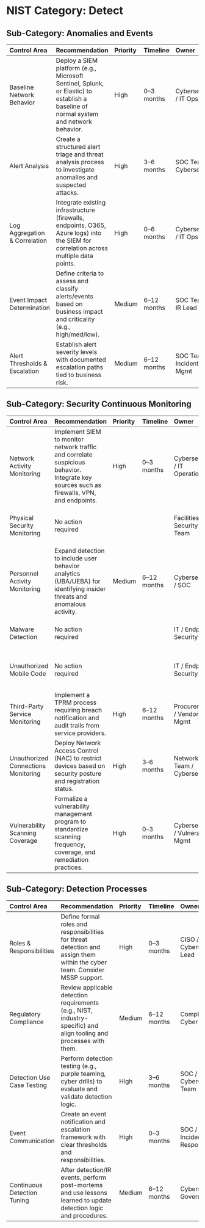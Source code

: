# **NIST Category: Detect**

## **Sub-Category: Anomalies and Events**

| Control Area                        | Recommendation                                                                                                                        | Priority   | Timeline    | Owner                    | Notes                                               |
|:------------------------------------|:--------------------------------------------------------------------------------------------------------------------------------------|:-----------|:------------|:-------------------------|:----------------------------------------------------|
| Baseline Network Behavior           | Deploy a SIEM platform (e.g., Microsoft Sentinel, Splunk, or Elastic) to establish a baseline of normal system and network behavior.  | High       | 0–3 months  | Cybersecurity / IT Ops   | No SIEM or centralized logging in place             |
| Alert Analysis                      | Create a structured alert triage and threat analysis process to investigate anomalies and suspected attacks.                          | High       | 3–6 months  | SOC Team / Cybersecurity | Alerts are not currently analyzed or correlated     |
| Log Aggregation & Correlation       | Integrate existing infrastructure (firewalls, endpoints, O365, Azure logs) into the SIEM for correlation across multiple data points. | High       | 0–6 months  | Cybersecurity / IT Ops   | No log sources currently centralized or analyzed    |
| Event Impact Determination          | Define criteria to assess and classify alerts/events based on business impact and criticality (e.g., high/med/low).                   | Medium     | 6–12 months | SOC Team / IR Lead       | No current process for event impact analysis        |
| Alert Thresholds & Escalation       | Establish alert severity levels with documented escalation paths tied to business risk.                                               | Medium     | 6–12 months | SOC Team / Incident Mgmt | No escalation protocols based on impact/criticality |

## **Sub-Category: Security Continuous Monitoring**

| Control Area                        | Recommendation                                                                                                                            | Priority   | Timeline    | Owner                              | Notes                                                                      |
|:------------------------------------|:------------------------------------------------------------------------------------------------------------------------------------------|:-----------|:------------|:-----------------------------------|:---------------------------------------------------------------------------|
| Network Activity Monitoring         | Implement SIEM to monitor network traffic and correlate suspicious behavior. Integrate key sources such as firewalls, VPN, and endpoints. | High       | 0–3 months  | Cybersecurity / IT Operations      | No SIEM currently deployed; no visibility into network traffic             |
| Physical Security Monitoring        | No action required                                                                                                                        |            |             | Facilities / Security Team         | Alerts for physical breaches are already monitored                         |
| Personnel Activity Monitoring       | Expand detection to include user behavior analytics (UBA/UEBA) for identifying insider threats and anomalous activity.                    | Medium     | 6–12 months | Cybersecurity / SOC                | Physical alerts only; personnel cybersecurity activity is not monitored    |
| Malware Detection                   | No action required                                                                                                                        |            |             | IT / Endpoint Security             | Microsoft Defender is deployed and actively used                           |
| Unauthorized Mobile Code            | No action required                                                                                                                        |            |             | IT / Endpoint Security             | Covered by Defender’s endpoint scanning capabilities                       |
| Third-Party Service Monitoring      | Implement a TPRM process requiring breach notification and audit trails from service providers.                                           | High       | 6–12 months | Procurement / Vendor Mgmt          | No monitoring of third-party provider security activity                    |
| Unauthorized Connections Monitoring | Deploy Network Access Control (NAC) to restrict devices based on security posture and registration status.                                | High       | 3–6 months  | Network Team / Cybersecurity       | No device control/NAC in place; USB drives still usable                    |
| Vulnerability Scanning Coverage     | Formalize a vulnerability management program to standardize scanning frequency, coverage, and remediation practices.                      | High       | 0–3 months  | Cybersecurity / Vulnerability Mgmt | Scanning is ad hoc; no structured program to support remediation lifecycle |

## **Sub-Category: Detection Processes**

| Control Area                | Recommendation                                                                                                              | Priority   | Timeline    | Owner                     | Notes                                                     |
|:----------------------------|:----------------------------------------------------------------------------------------------------------------------------|:-----------|:------------|:--------------------------|:----------------------------------------------------------|
| Roles & Responsibilities    | Define formal roles and responsibilities for threat detection and assign them within the cyber team. Consider MSSP support. | High       | 0–3 months  | CISO / Cybersecurity Lead | No ownership or clarity around detection responsibilities |
| Regulatory Compliance       | Review applicable detection requirements (e.g., NIST, industry-specific) and align tooling and processes with them.         | Medium     | 6–12 months | Compliance / Cyber Team   | No evidence of regulatory or contractual alignment        |
| Detection Use Case Testing  | Perform detection testing (e.g., purple teaming, cyber drills) to evaluate and validate detection logic.                    | High       | 3–6 months  | SOC / Cybersecurity Team  | No use case testing or validation                         |
| Event Communication         | Create an event notification and escalation framework with clear thresholds and responsibilities.                           | High       | 0–3 months  | SOC / Incident Response   | No communication or escalation paths in place             |
| Continuous Detection Tuning | After detection/IR events, perform post-mortems and use lessons learned to update detection logic and procedures.           | Medium     | 6–12 months | Cybersecurity Governance  | No formal process for improving detection after incidents |
